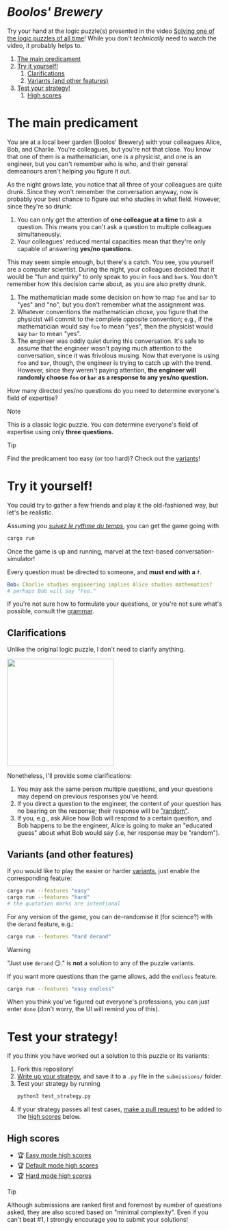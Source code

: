 # *Boolos' Brewery*

Try your hand at the logic puzzle(s) presented in the video [Solving one of the logic puzzles of all time](https://www.youtube.com/watch?v=uUPr07ThSH0)!
While you don't *technically* need to watch the video, it probably helps to.

1. [The main predicament](#the-main-predicament)
1. [Try it yourself!](#try-it-yourself)
   1. [Clarifications](#clarifications)
   1. [Variants (and other features)](#variants-and-other-features)
1. [Test your strategy!](#test-your-strategy)
   1. [High scores](#high-scores)


# The main predicament

You are at a local beer garden (Boolos' Brewery) with your colleagues Alice, Bob, and Charlie.
You're colleagues, but you're not that close.
You know that one of them is a mathematician, one is a physicist, and one is an engineer, but you can't remember who is who, and their general demeanours aren't helping you figure it out.

As the night grows late, you notice that all three of your colleagues are quite drunk.
Since they won't remember the conversation anyway, now is probably your best chance to figure out who studies in what field.
However, since they're so drunk:
1. You can only get the attention of **one colleague at a time** to ask a question.
   This means you can't ask a question to multiple colleagues simultaneously.
1. Your colleagues' reduced mental capacities mean that they're only capable of answering **yes/no questions**.

This may seem simple enough, but there's a catch.
You see, you yourself are a computer scientist.
During the night, your colleagues decided that it would be "fun and quirky" to only speak to you in `foo`s and `bar`s.
You don't remember how this decision came about, as you are also pretty drunk.
1. The mathematician made some decision on how to map `foo` and `bar` to "yes" and "no", but you don't remember what the assignment was.
1. Whatever conventions the mathematician chose, you figure that the physicist will commit to the complete opposite convention; e.g., if the mathematician would say `foo` to mean "yes", then the physicist would say `bar` to mean "yes".
1. The engineer was oddly quiet during this conversation.
   It's safe to assume that the engineer wasn't paying much attention to the conversation, since it was frivolous musing.
   Now that everyone is using `foo` and `bar`, though, the engineer is trying to catch up with the trend.
   However, since they weren't paying attention, **the engineer will randomly choose `foo` or `bar` as a response to any yes/no question.**

How many directed yes/no questions do you need to determine everyone's field of expertise?

> [!NOTE]
> This is a classic logic puzzle.
> You can determine everyone's field of expertise using only **three questions.**

> [!TIP]
> Find the predicament too easy (or too hard)? Check out the [variants](docs/variants.md)!

# Try it yourself!

You could try to gather a few friends and play it the old-fashioned way, but let's be realistic.

Assuming you [*suivez le rythme du temps*](https://www.rust-lang.org/tools/install), you can get the game going with

```sh
cargo run
```

Once the game is up and running, marvel at the text-based conversation-simulator!

Every question must be directed to someone, and **must end with a `?`**.

```yaml
Bob: Charlie studies engineering implies Alice studies mathematics?
# perhaps Bob will say "Foo."
```

If you're not sure how to formulate your questions, or you're not sure what's possible, consult the [grammar](docs/syntax.md).

## Clarifications

Unlike the original logic puzzle, I don't need to clarify anything.

<img src="docs/img/source.jpg" width="250">

Nonetheless, I'll provide some clarifications:

1. You may ask the same person multiple questions, and your questions may depend on previous responses you've heard.
1. If you direct a question to the engineer, the content of your question has no bearing on the response; their response will be ["random"](https://rust-random.github.io/rand/rand/rngs/struct.ThreadRng.html).
1. If you, e.g., ask Alice how Bob will respond to a certain question, and Bob happens to be the engineer, Alice is going to make an "educated guess" about what Bob would say (i.e, her response may be "random").

## Variants (and other features)

If you would like to play the easier or harder [variants](docs/variants.md), just enable the corresponding feature:
```sh
cargo run --features "easy"
cargo run --features "hard"
# the quotation marks are intentional
```

For any version of the game, you can de-randomise it (for science?) with the `derand` feature, e.g.:
```sh
cargo run --features "hard derand"
```

> [!WARNING]
> "Just use `derand` :smirk:." is **not** a solution to any of the puzzle variants.

If you want more questions than the game allows, add the `endless` feature.
```sh
cargo run --features "easy endless"
```
When you think you've figured out everyone's professions, you can just enter `done` (don't worry, the UI will remind you of this).

# Test your strategy!

If you think you have worked out a solution to this puzzle or its variants:

1. Fork this repository!
1. [Write up your strategy](docs/test_strategy.md#writing-your-own-strategy), and save it to a `.py` file in the `submissions/` folder.
1. Test your strategy by running
   ```sh
   python3 test_strategy.py
   ```
1. If your strategy passes all test cases, [make a pull request](docs/test_strategy.md#submitting-your-strategy) to be added to the [high scores](#high-scores) below.

## High scores
- :trophy: [Easy mode high scores](submissions/public/easy/README.md)
- :trophy: [Default mode high scores](submissions/public/default/README.md)
- :trophy: [Hard mode high scores](submissions/public/hard/README.md)

> [!TIP]
> Although submissions are ranked first and foremost by number of questions asked, they are also scored based on "minimal complexity". Even if you can't beat \#1, I strongly encourage you to submit your solutions!